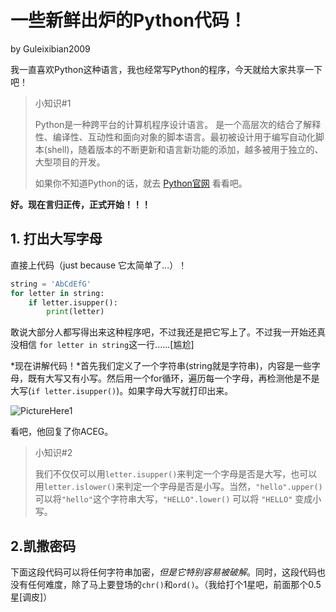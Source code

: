 # 一些新鲜出炉的Python代码！

by Guleixibian2009  

我一直喜欢Python这种语言，我也经常写Python的程序，今天就给大家共享一下吧！  

> 小知识#1  
>
> Python是一种跨平台的计算机程序设计语言。 是一个高层次的结合了解释性、编译性、互动性和面向对象的脚本语言。最初被设计用于编写自动化脚本(shell)，随着版本的不断更新和语言新功能的添加，越多被用于独立的、大型项目的开发。  
>
> 如果你不知道Python的话，就去 [Python官网](https://www.python.org/about/gettingstarted/) 看看吧。

**好。现在言归正传，正式开始！！！**

## 1. 打出大写字母

直接上代码（just because 它太简单了...）！  

```python
string = 'AbCdEfG'
for letter in string:
	if letter.isupper():
		print(letter)
```

敢说大部分人都写得出来这种程序吧，不过我还是把它写上了。不过我一开始还真没相信 `for letter in string`这一行......[尴尬]  

*现在讲解代码！*首先我们定义了一个字符串(string就是字符串)，内容是一些字母，既有大写又有小写。然后用一个for循环，遍历每一个字母，再检测他是不是大写(`if letter.isupper()`)。如果字母大写就打印出来。  

![PictureHere1]()  

看吧，他回复了你ACEG。  

> 小知识#2  
>
> 我们不仅仅可以用`letter.isupper()`来判定一个字母是否是大写，也可以用`letter.islower()`来判定一个字母是否是小写。当然，`"hello".upper()`可以将`"hello"`这个字符串大写，`"HELLO".lower()` 可以将  `"HELLO"` 变成小写。

## 2.凯撒密码

下面这段代码可以将任何字符串加密，*但是它特别容易被破解*。同时，这段代码也没有任何难度，除了马上要登场的`chr()`和`ord()`。（我给打个1星吧，前面那个0.5星[调皮]）